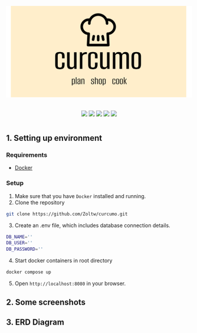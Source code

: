 <p align="center">
   <a href="https://github.com/Zoltw/curcumo">
     <img alt="Curcumo" src="public/img/logoBackgroundrm.svg"/>
   </a>
 </p>
<br/>
    <div align="center">
        <a>
            <img align="center" width="50px" padding="5px" src="https://pics.freeicons.io/uploads/icons/png/8804286661557996995-512.png" />
            <img align="center" width="50px" padding="5px" src="https://pics.freeicons.io/uploads/icons/png/632690741557997006-512.png" />
            <img align="center" width="55px" padding="5px" src="https://pics.freeicons.io/uploads/icons/png/2765419221551942634-512.png" />
            <img align="center" width="50px" padding="5px" src="https://pics.freeicons.io/uploads/icons/png/21088442871540553614-512.png" />
            <img align="center" width="50px" padding="5px" src="https://cdn-icons-png.flaticon.com/512/5969/5969059.png" />
        </a>
    </div>
<br/>

## 1. Setting up environment

### Requirements
- [Docker](https://docs.docker.com/get-docker/)

### Setup

1. Make sure that you have `Docker` installed and running.
2. Clone the repository
```bash
git clone https://github.com/Zoltw/curcumo.git
```
3. Create an .env file, which includes database connection details.
```bash
DB_NAME=''
DB_USER=''
DB_PASSWORD=''
```
4. Start docker containers in root directory
```bash
docker compose up
```
5. Open `http://localhost:8080` in your browser.

## 2. Some screenshots
## 3. ERD Diagram
